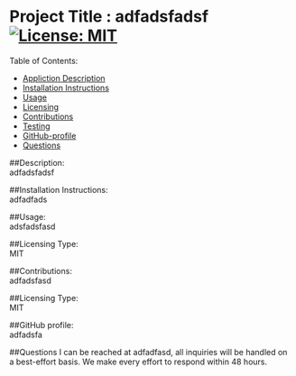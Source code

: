

Project Title :  adfadsfadsf        [![License: MIT](https://img.shields.io/badge/License-MIT-yellow.svg)](https://opensource.org/licenses/MIT)             
=================================

Table of Contents: 

- [Appliction Description](#description)
- [Installation Instructions](#installation-instuctions)
- [Usage](usage)
- [Licensing](#licensing-type)
- [Contributions](#contribution)
- [Testing](#testing)
- [GitHub-profile](#username)
- [Questions](#email)

##Description:  
adfadsfadsf 

##Installation Instructions:  
adfadfads

##Usage:  
adsfadsfasd 

##Licensing Type:  
MIT

##Contributions:  
adfadsfasd

##Licensing Type:  
MIT

##GitHub profile:  
adfadsfa

##Questions
I can be reached at adfadfasd, all inquiries will be handled on a best-effort basis.  We make every effort
to respond within 48 hours. 
